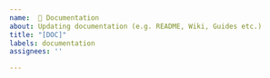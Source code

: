 ```yaml
---
name:  📝 Documentation
about: Updating documentation (e.g. README, Wiki, Guides etc.)
title: "[DOC]"
labels: documentation
assignees: ''

---
```




